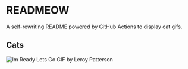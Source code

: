 # READMEOW

A self-rewriting README powered by GitHub Actions to display cat gifs.

## Cats

![Im Ready Lets Go GIF by Leroy Patterson](https://media1.giphy.com/media/CjmvTCZf2U3p09Cn0h/200.gif?cid=9acd02davz27d7qls91z9uaxplmtzlalxv2iym59po9k2kuk&ep=v1_gifs_search&rid=200.gif&ct=g)
